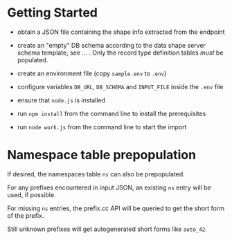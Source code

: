 # Getting Started

- obtain a JSON file containing the shape info extracted from the endpoint

- create an "empty" DB schema according to the data shape server schema template, see ... . Only the record type definition tables *must* be populated.

- create an environment file (copy `sample.env` to `.env`)

- configure variables `DB_URL`, `DB_SCHEMA` and `INPUT_FILE` inside the `.env` file

- ensure that `node.js` is installed

- run `npm install` from the command line to install the prerequisites

- run `node work.js` from the command line to start the import

# Namespace table prepopulation

If desired, the namespaces table `ns` can also be prepopulated.

For any prefixes encountered in input JSON, an existing `ns` entry will be used, if possible.

For missing `ns` entries, the prefix.cc API will be queried to get the short form of the prefix.

Still unknown prefixes will get autogenerated short forms like `auto_42`.

